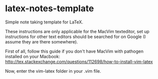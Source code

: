# latex-notes-template
Simple note taking template for LaTeX.  
  
These instructions are only applicable for the MacVim texteditor, set up instructions for other text editors should be searched for on Google (I assume they are there somewhere).  
  
First of all, follow this guide if you don't have MacVim with pathogen installed on your Macbook: http://tex.stackexchange.com/questions/112698/how-to-install-vim-latex  
  
Now, enter the vim-latex folder in your .vim file. 

